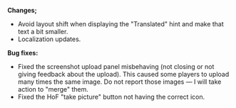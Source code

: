 ﻿**Changes;**
- Avoid layout shift when displaying the "Translated" hint and make that text a bit smaller.
- Localization updates.

**Bug fixes:**
- Fixed the screenshot upload panel misbehaving (not closing or not giving feedback about the upload).
  This caused some players to upload many times the same image. Do not report those images — I will take action to "merge" them.
- Fixed the HoF "take picture" button not having the correct icon.

